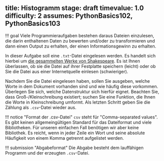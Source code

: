 title: Histogramm
stage: draft
timevalue: 1.0
difficulty: 2
assumes: PythonBasics102, PythonBasics103
---
!!! goal
    Viele Programmieraufgaben bestehen daraus Dateien einzulesen, die darin enthaltenen Daten zu
    bewerten und/oder zu transformieren und dann einen Output zu erhalten, der einen
    Informationsgewinn zu erhalten. 

In dieser Aufgabe soll eine `.txt`-Datei eingelesen werden. 
Es handelt sich hierbei um [die gesammelten Werke von
Shakespeare](https://ocw.mit.edu/ans7870/6/6.006/s08/lecturenotes/files/t8.shakespeare.txt). 
Es ist Ihnen überlassen, ob sie die Datei auf ihrer Festplatte speichern (leicht) oder ob Sie die
Datei aus einer Internetquelle einlesen (schwieriger).

Nachdem Sie die Datei eingelesen haben, sollen Sie ausgeben, welche Worte in dem Dokument vorhanden
sind und wie häufig diese vorkommen.
Überlegen Sie sich, welche Datenstruktur sich hierfür eignet.
Beachten Sie, dass Groß-/Kleinschreibung existiert; suchen Sie eine Funktion, die Ihnen die Worte in
Kleinschreibung umformt.
Als letzten Schritt geben Sie die Zählung als `.csv`-Datei wieder aus.

!!! notice "Format der .csv-Datei"
    `csv` steht für "Comma-separated values".
    Es gibt keinen allgemeingültigen Standard für das Dateiformat und viele Bibliotheken.
    Für unseren einfachen Fall benötigen wir aber keine Bibliothek.
    Es reicht, wenn in jeder Zeile ein Wort und seine absolute Häufigkeit von einem Komma getrennt
    aufgelistet werden.


<!-- Food for thought:

- Diese Aufgabe lässt sich auch mit Kommandozeilenprogrammen lösen. Sie können in der Aufgabe 
`AUFGABENNAME` im Shell-Bereich mehr dazu erfahren. 
- Überlegen Sie sich, wie sie die zehn am häufigsten vorkommenden Worte ausgeben können.
- Überlegen Sie sich, wie sie die zehn am häufigsten vorkommenden Worte mit echt mehr als drei 
Buchstaben ausgeben können. --> 

!!! submission "Abgabeformat"
    Die Abgabe besteht dem lauffähigen Programm und der erzeugten `.csv`-Datei.